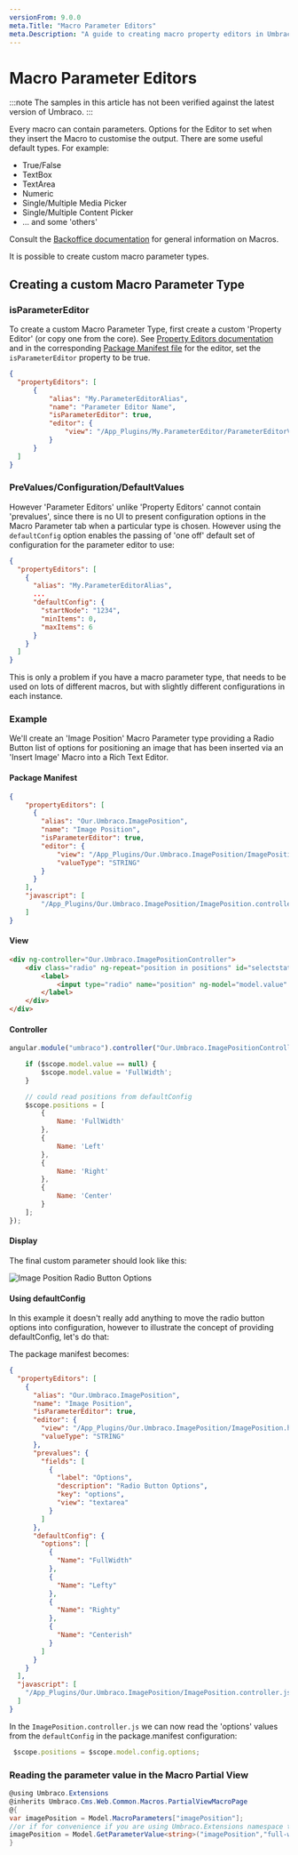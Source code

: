 ```yaml
---
versionFrom: 9.0.0
meta.Title: "Macro Parameter Editors"
meta.Description: "A guide to creating macro property editors in Umbraco"
---
```


# Macro Parameter Editors

:::note
The samples in this article has not been verified against the latest version of Umbraco.
:::

Every macro can contain parameters. Options for the Editor to set when they insert the Macro to customise the output. There are some useful default types.  For example:

* True/False
* TextBox
* TextArea
* Numeric
* Single/Multiple Media Picker
* Single/Multiple Content Picker
* ... and some 'others'

Consult the [Backoffice documentation](../../Fundamentals/Backoffice) for general information on Macros.

It is possible to create custom macro parameter types.

## Creating a custom Macro Parameter Type

### isParameterEditor

To create a custom Macro Parameter Type, first create a custom 'Property Editor' (or copy one from the core). See [Property Editors documentation](../Property-Editors/index.md) and in the corresponding [Package Manifest file](../Property-Editors/package-manifest.md) for the editor, set the `isParameterEditor` property to be true.

```json
{
  "propertyEditors": [
      {
          "alias": "My.ParameterEditorAlias",
          "name": "Parameter Editor Name",
          "isParameterEditor": true,
          "editor": {
              "view": "/App_Plugins/My.ParameterEditor/ParameterEditorView.html"
          }
      }
  ]
}
```

### PreValues/Configuration/DefaultValues

However 'Parameter Editors' unlike 'Property Editors' cannot contain 'prevalues', since there is no UI to present configuration options in the Macro Parameter tab when a particular type is chosen. However using the `defaultConfig` option enables the passing of 'one off' default set of configuration for the parameter editor to use:

```json
{
  "propertyEditors": [
    {
      "alias": "My.ParameterEditorAlias",
      ...
      "defaultConfig": {
        "startNode": "1234",
        "minItems": 0,
        "maxItems": 6
      }
    }
  ]
}

```

This is only a problem if you have a macro parameter type, that needs to be used on lots of different macros, but with slightly different configurations in each instance.

### Example

We'll create an 'Image Position' Macro Parameter type providing a Radio Button list of options for positioning an image that has been inserted via an 'Insert Image' Macro into a Rich Text Editor.

#### Package Manifest

```json
{
    "propertyEditors": [
      {
        "alias": "Our.Umbraco.ImagePosition",
        "name": "Image Position",
        "isParameterEditor": true,
        "editor": {
            "view": "/App_Plugins/Our.Umbraco.ImagePosition/ImagePosition.html",
            "valueType": "STRING"
        }
      }
    ],
    "javascript": [
        "/App_Plugins/Our.Umbraco.ImagePosition/ImagePosition.controller.js"
    ]
}
```

#### View

```html
<div ng-controller="Our.Umbraco.ImagePositionController">
    <div class="radio" ng-repeat="position in positions" id="selectstatus-{{position.Name}}">
        <label>
            <input type="radio" name="position" ng-model="model.value" value="{{position.Name}}">{{position.Name}}
        </label>
    </div>
</div>
```

#### Controller

```javascript
angular.module("umbraco").controller("Our.Umbraco.ImagePositionController", function ($scope) {

    if ($scope.model.value == null) {
        $scope.model.value = 'FullWidth';
    }

    // could read positions from defaultConfig
    $scope.positions = [
        {
            Name: 'FullWidth'
        },
        {
            Name: 'Left'
        },
        {
            Name: 'Right'
        },
        {
            Name: 'Center'
        }
    ];
});
```

#### Display

The final custom parameter should look like this:

![Image Position Radio Button Options](images/image-position-v8.png)

#### Using defaultConfig

In this example it doesn't really add anything to move the radio button options into configuration, however to illustrate the concept of providing defaultConfig, let's do that:

The package manifest becomes:

```json
{
  "propertyEditors": [
    {
      "alias": "Our.Umbraco.ImagePosition",
      "name": "Image Position",
      "isParameterEditor": true,
      "editor": {
        "view": "/App_Plugins/Our.Umbraco.ImagePosition/ImagePosition.html",
        "valueType": "STRING"
      },
      "prevalues": {
        "fields": [
          {
            "label": "Options",
            "description": "Radio Button Options",
            "key": "options",
            "view": "textarea"
          }
        ]
      },
      "defaultConfig": {
        "options": [
          {
            "Name": "FullWidth"
          },
          {
            "Name": "Lefty"
          },
          {
            "Name": "Righty"
          },
          {
            "Name": "Centerish"
          }
        ]
      }
    }
  ],
  "javascript": [
    "/App_Plugins/Our.Umbraco.ImagePosition/ImagePosition.controller.js"
  ]
}
```

In the `ImagePosition.controller.js` we can now read the 'options' values from the `defaultConfig` in the package.manifest configuration:

```javascript
 $scope.positions = $scope.model.config.options;
```

### Reading the parameter value in the Macro Partial View

```csharp
@using Umbraco.Extensions
@inherits Umbraco.Cms.Web.Common.Macros.PartialViewMacroPage
@{
var imagePosition = Model.MacroParameters["imagePosition"];
//or if for convenience if you are using Umbraco.Extensions namespace there is a GetParameterValue extension method, which allows a default value to be specified if the parameter is not provided:
imagePosition = Model.GetParameterValue<string>("imagePosition","full-width");
}
```
